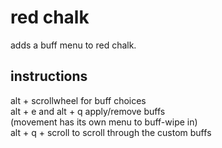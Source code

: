 # red chalk  
adds a buff menu to red chalk.  
## instructions  
alt + scrollwheel for buff choices  
alt + e and alt + q apply/remove buffs  
(movement has its own menu to buff-wipe in)  
alt + q + scroll to scroll through the custom buffs  